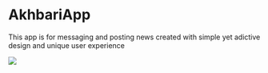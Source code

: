 # AkhbariApp

This app is for messaging and posting news created with simple yet adictive design and unique user experience 

<img align="center" src="https://drive.google.com/file/d/1I5AGwY8GtbtJswmXqmpzsRPRSwBUIzSI/view?usp=sharing">

